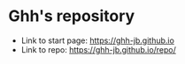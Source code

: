 # Ghh's repository

- Link to start page: https://ghh-jb.github.io
- Link to repo: https://ghh-jb.github.io/repo/
